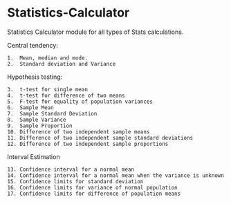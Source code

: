 # Statistics-Calculator
Statistics Calculator module for all types of Stats calculations.

  Central tendency: 

    1.	Mean, median and mode.    
    2.	Standard deviation and Variance
    
  Hypothesis testing:
  
    3.	t-test for single mean    
    4.	t-test for difference of two means    
    5.	F-test for equality of population variances
    6.	Sample Mean
    7.	Sample Standard Deviation
    8.	Sample Variance
    9.	Sample Proportion
    10.	Difference of two independent sample means
    11.	Difference of two independent sample standard deviations
    12.	Difference of two independent sample proportions
    
  Interval Estimation
  
    13.	Confidence interval for a normal mean
    14.	Confidence interval for a normal mean when the variance is unknown
    15.	Confidence limits for standard deviation
    16.	Confidence limits for variance of normal population
    17.	Confidence limits for difference of population means
